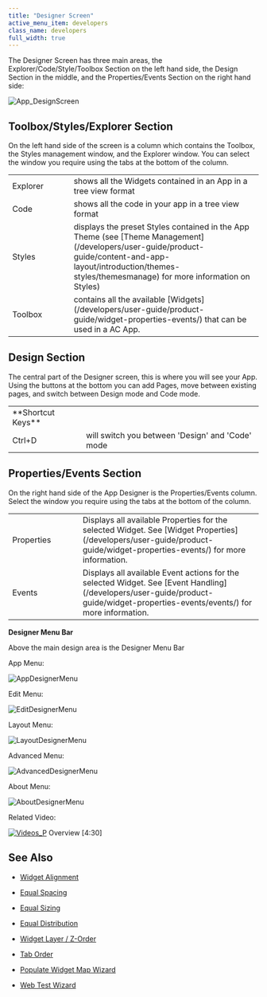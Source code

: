 ```yaml
---
title: "Designer Screen"
active_menu_item: developers
class_name: developers
full_width: true
---
```



The Designer Screen has three main areas, the Explorer/Code/Style/Toolbox Section on the left hand side, the Design Section in the middle, and the Properties/Events Section on the right hand side:

![App\_DesignScreen](/img/docs/app_designscreen.zoom55.png)

## Toolbox/Styles/Explorer Section

On the left hand side of the screen is a column which contains the Toolbox, the Styles management window, and the Explorer window. You can select the window you require using the tabs at the bottom of the column.

<table>
<tr>
<td width="132">
Explorer

</td>
<td width="28">
</td>
<td width="720">
shows all the Widgets contained in an App in a tree view format

</td>
</tr>
<tr>
<td width="132">
Code

</td>
<td width="28">
</td>
<td width="720">
shows all the code in your app in a tree view format

</td>
</tr>
<tr>
<td width="132">
Styles

</td>
<td width="28">
</td>
<td width="720">
displays the preset Styles contained in the App Theme (see [Theme Management](/developers/user-guide/product-guide/content-and-app-layout/introduction/themes-styles/themesmanage) for more information on Styles)

</td>
</tr>
<tr>
<td width="132">
Toolbox

</td>
<td width="28">
</td>
<td width="720">
contains all the available [Widgets](/developers/user-guide/product-guide/widget-properties-events/) that can be used in a AC App.

</td>
</tr>
</table>

## Design Section

The central part of the Designer screen, this is where you will see your App. Using the buttons at the bottom you can add Pages, move between existing pages, and switch between Design mode and Code mode.

<table>
<tr>
<td width="132">
**Shortcut Keys**

</td>
<td width="28">
</td>
<td width="720">
</td>
</tr>
<tr>
<td width="132">
Ctrl+D

</td>
<td width="28">
</td>
<td width="720">
will switch you between 'Design' and 'Code' mode

</td>
</tr>
</table>

## Properties/Events Section

On the right hand side of the App Designer is the Properties/Events column. Select the window you require using the tabs at the bottom of the column.

<table>
<tr>
<td width="136">
Properties

</td>
<td width="32">
</td>
<td width="712">
Displays all available Properties for the selected Widget. See [Widget Properties](/developers/user-guide/product-guide/widget-properties-events/) for more information.

</td>
</tr>
<tr>
<td width="136">
Events

</td>
<td width="32">
</td>
<td width="712">
Displays all available Event actions for the selected Widget. See [Event Handling](/developers/user-guide/product-guide/widget-properties-events/events/) for more information.

</td>
</tr>
</table>

**Designer Menu Bar**

Above the main design area is the Designer Menu Bar

App Menu:

![AppDesignerMenu](/img/docs/appdesignermenu.png)

Edit Menu:

![EditDesignerMenu](/img/docs/editdesignermenu.png)

Layout Menu:

![LayoutDesignerMenu](/img/docs/layoutdesignermenu.png)

Advanced Menu:

![AdvancedDesignerMenu](/img/docs/advanceddesignermenu.png)

About Menu:

![AboutDesignerMenu](/img/docs/aboutdesignermenu.png)

Related Video:

[![Videos\_P](/img/docs/videos_p.png)](http://www.youtube.com/v/pHaov7DW4kM?autoplay=1&hd=1&fs=1&showsearch=0&rel=0&) Overview [4:30]

## **See Also**

 - [Widget Alignment](/developers/user-guide/product-guide/content-and-app-layout/editing-and-laying-out-reference/widget-alignment-distribution)

 - [Equal Spacing](/developers/user-guide/product-guide/content-and-app-layout/editing-and-laying-out-reference/equal-spacing)

 - [Equal Sizing](/developers/user-guide/product-guide/content-and-app-layout/editing-and-laying-out-reference/equal-sizing)

 - [Equal Distribution](/developers/user-guide/product-guide/content-and-app-layout/editing-and-laying-out-reference/equal-distribution)

 - [Widget Layer / Z-Order](/developers/user-guide/product-guide/content-and-app-layout/editing-and-laying-out-reference/layer-z-order)

 - [Tab Order](/developers/user-guide/product-guide/content-and-app-layout/editing-and-laying-out-reference/tab-order)

 - [Populate Widget Map Wizard](/developers/user-guide/scripting-apis/client-api/widget-data-state-manipulation/populatewidget/populatewidget-wizard)

 - [Web Test Wizard](/developers/user-guide/scripting-apis/client-api/soap-restful-ajax-calls/web-service-wizard)

